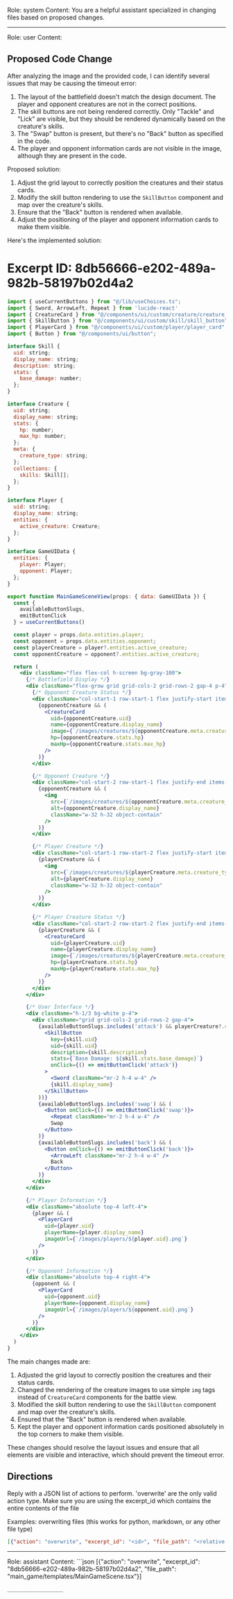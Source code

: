 Role: system
Content: You are a helpful assistant specialized in changing files based on proposed changes.
__________________
Role: user
Content: 
## Proposed Code Change
After analyzing the image and the provided code, I can identify several issues that may be causing the timeout error:

1. The layout of the battlefield doesn't match the design document. The player and opponent creatures are not in the correct positions.
2. The skill buttons are not being rendered correctly. Only "Tackle" and "Lick" are visible, but they should be rendered dynamically based on the creature's skills.
3. The "Swap" button is present, but there's no "Back" button as specified in the code.
4. The player and opponent information cards are not visible in the image, although they are present in the code.

Proposed solution:

1. Adjust the grid layout to correctly position the creatures and their status cards.
2. Modify the skill button rendering to use the `SkillButton` component and map over the creature's skills.
3. Ensure that the "Back" button is rendered when available.
4. Adjust the positioning of the player and opponent information cards to make them visible.

Here's the implemented solution:

# Excerpt ID: 8db56666-e202-489a-982b-58197b02d4a2
```jsx main_game/templates/MainGameScene.tsx
import { useCurrentButtons } from "@/lib/useChoices.ts";
import { Sword, ArrowLeft, Repeat } from 'lucide-react'
import { CreatureCard } from "@/components/ui/custom/creature/creature_card";
import { SkillButton } from "@/components/ui/custom/skill/skill_button";
import { PlayerCard } from "@/components/ui/custom/player/player_card";
import { Button } from "@/components/ui/button";

interface Skill {
  uid: string;
  display_name: string;
  description: string;
  stats: {
    base_damage: number;
  };
}

interface Creature {
  uid: string;
  display_name: string;
  stats: {
    hp: number;
    max_hp: number;
  };
  meta: {
    creature_type: string;
  };
  collections: {
    skills: Skill[];
  };
}

interface Player {
  uid: string;
  display_name: string;
  entities: {
    active_creature: Creature;
  };
}

interface GameUIData {
  entities: {
    player: Player;
    opponent: Player;
  };
}

export function MainGameSceneView(props: { data: GameUIData }) {
  const {
    availableButtonSlugs,
    emitButtonClick
  } = useCurrentButtons()

  const player = props.data.entities.player;
  const opponent = props.data.entities.opponent;
  const playerCreature = player?.entities.active_creature;
  const opponentCreature = opponent?.entities.active_creature;

  return (
    <div className="flex flex-col h-screen bg-gray-100">
      {/* Battlefield Display */}
      <div className="flex-grow grid grid-cols-2 grid-rows-2 gap-4 p-4">
        {/* Opponent Creature Status */}
        <div className="col-start-1 row-start-1 flex justify-start items-start">
          {opponentCreature && (
            <CreatureCard
              uid={opponentCreature.uid}
              name={opponentCreature.display_name}
              image={`/images/creatures/${opponentCreature.meta.creature_type}.png`}
              hp={opponentCreature.stats.hp}
              maxHp={opponentCreature.stats.max_hp}
            />
          )}
        </div>

        {/* Opponent Creature */}
        <div className="col-start-2 row-start-1 flex justify-end items-start">
          {opponentCreature && (
            <img
              src={`/images/creatures/${opponentCreature.meta.creature_type}_front.png`}
              alt={opponentCreature.display_name}
              className="w-32 h-32 object-contain"
            />
          )}
        </div>

        {/* Player Creature */}
        <div className="col-start-1 row-start-2 flex justify-start items-end">
          {playerCreature && (
            <img
              src={`/images/creatures/${playerCreature.meta.creature_type}_back.png`}
              alt={playerCreature.display_name}
              className="w-32 h-32 object-contain"
            />
          )}
        </div>

        {/* Player Creature Status */}
        <div className="col-start-2 row-start-2 flex justify-end items-end">
          {playerCreature && (
            <CreatureCard
              uid={playerCreature.uid}
              name={playerCreature.display_name}
              image={`/images/creatures/${playerCreature.meta.creature_type}.png`}
              hp={playerCreature.stats.hp}
              maxHp={playerCreature.stats.max_hp}
            />
          )}
        </div>
      </div>

      {/* User Interface */}
      <div className="h-1/3 bg-white p-4">
        <div className="grid grid-cols-2 grid-rows-2 gap-4">
          {availableButtonSlugs.includes('attack') && playerCreature?.collections.skills.map((skill) => (
            <SkillButton
              key={skill.uid}
              uid={skill.uid}
              description={skill.description}
              stats={`Base Damage: ${skill.stats.base_damage}`}
              onClick={() => emitButtonClick('attack')}
            >
              <Sword className="mr-2 h-4 w-4" />
              {skill.display_name}
            </SkillButton>
          ))}
          {availableButtonSlugs.includes('swap') && (
            <Button onClick={() => emitButtonClick('swap')}>
              <Repeat className="mr-2 h-4 w-4" />
              Swap
            </Button>
          )}
          {availableButtonSlugs.includes('back') && (
            <Button onClick={() => emitButtonClick('back')}>
              <ArrowLeft className="mr-2 h-4 w-4" />
              Back
            </Button>
          )}
        </div>
      </div>

      {/* Player Information */}
      <div className="absolute top-4 left-4">
        {player && (
          <PlayerCard
            uid={player.uid}
            playerName={player.display_name}
            imageUrl={`/images/players/${player.uid}.png`}
          />
        )}
      </div>

      {/* Opponent Information */}
      <div className="absolute top-4 right-4">
        {opponent && (
          <PlayerCard
            uid={opponent.uid}
            playerName={opponent.display_name}
            imageUrl={`/images/players/${opponent.uid}.png`}
          />
        )}
      </div>
    </div>
  )
}
```

The main changes made are:

1. Adjusted the grid layout to correctly position the creatures and their status cards.
2. Changed the rendering of the creature images to use simple `img` tags instead of `CreatureCard` components for the battle view.
3. Modified the skill button rendering to use the `SkillButton` component and map over the creature's skills.
4. Ensured that the "Back" button is rendered when available.
5. Kept the player and opponent information cards positioned absolutely in the top corners to make them visible.

These changes should resolve the layout issues and ensure that all elements are visible and interactive, which should prevent the timeout error.

## Directions
Reply with a JSON list of actions to perform. 'overwrite' are the only valid action type. 
Make sure you are using the excerpt_id which contains the entire contents of the file

Examples:
overwriting files (this works for python, markdown, or any other file type)
```json output_example1
[{"action": "overwrite", "excerpt_id": "<id>", "file_path": "<relative file path>"}]
```

__________________
Role: assistant
Content: ```json
[{"action": "overwrite", "excerpt_id": "8db56666-e202-489a-982b-58197b02d4a2", "file_path": "main_game/templates/MainGameScene.tsx"}]
```
__________________
